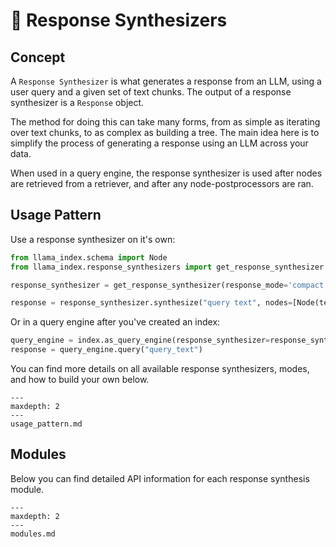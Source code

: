 # 📨 Response Synthesizers

## Concept
A `Response Synthesizer` is what generates a response from an LLM, using a user query and a given set of text chunks. The output of a response synthesizer is a `Response` object.

The method for doing this can take many forms, from as simple as iterating over text chunks, to as complex as building a tree. The main idea here is to simplify the process of generating a response using an LLM across your data.

When used in a query engine, the response synthesizer is used after nodes are retrieved from a retriever, and after any node-postprocessors are ran.

## Usage Pattern
Use a response synthesizer on it's own:

```python
from llama_index.schema import Node
from llama_index.response_synthesizers import get_response_synthesizer

response_synthesizer = get_response_synthesizer(response_mode='compact')

response = response_synthesizer.synthesize("query text", nodes=[Node(text="text"), ...])
```

Or in a query engine after you've created an index:

```python
query_engine = index.as_query_engine(response_synthesizer=response_synthesizer)
response = query_engine.query("query_text")
```

You can find more details on all available response synthesizers, modes, and how to build your own below.

```{toctree}
---
maxdepth: 2
---
usage_pattern.md
```

## Modules
Below you can find detailed API information for each response synthesis module.

```{toctree}
---
maxdepth: 2
---
modules.md
```